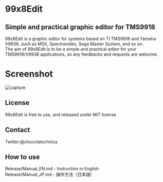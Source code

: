 # 99x8Edit
## Simple and practical graphic editor for TMS9918
99x8Edit is a graphic editor for systems based on TI TMS9918 and Yamaha V9938,
such as MSX, Spectravideo, Sega Master System, and so on.  
The aim of 99x8Edit is to be a simple and practical editor for your
TMS9918/V9938 applications, so any feedbacks and requests are welcome.

# Screenshot
![capture](https://user-images.githubusercontent.com/106167090/187050046-958bc18a-a36e-4be9-9821-a05a0dab9ef5.png)

## License
99x8Edit is free to use, and released under MIT license.

## Contact

Twitter:@chocolatechnica

## How to use

Release/Manual_EN.md - Instruction in English  
Release/Manual_JP.md - 操作方法（日本語）  
